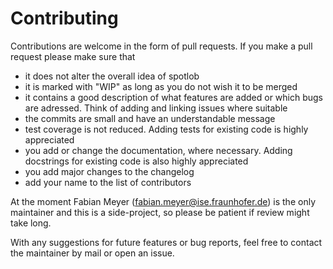 # Contributing

Contributions are welcome in the form of pull requests.
If you make a pull request please make sure that

* it does not alter the overall idea of spotlob
* it is marked with "WIP" as long as you do not wish it to be merged
* it contains a good description of what features are added or which bugs are adressed. Think of adding and linking issues where suitable
* the commits are small and have an understandable message
* test coverage is not reduced. Adding tests for existing code is highly appreciated
* you add or change the documentation, where necessary. Adding docstrings for existing code is also highly appreciated
* you add major changes to the changelog
* add your name to the list of contributors

At the moment Fabian Meyer (fabian.meyer@ise.fraunhofer.de) is the only maintainer
and this is a side-project, so please be patient if review might take long.

With any suggestions for future features or bug reports, feel free to contact the maintainer
by mail or open an issue.